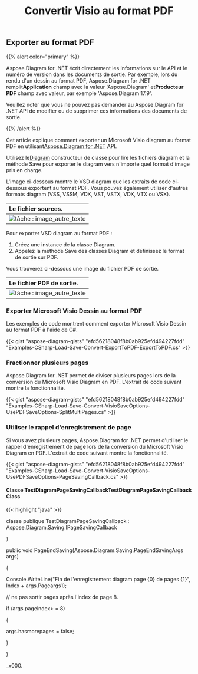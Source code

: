﻿---
title:  Convertir Visio au format PDF
linktitle: Convertir Visio en PDF
type: docs
weight: 10
url: /fr/net/convert-visio-to-pdf/
description: Cette rubrique vous montre comment Aspose.Diagram permet de convertir Visio en formats PDF. Convertissez VSD, VSS, VDW, VST, VSDX, VSSX, VSTX, VSDM, VSTM,VSSM en PDF avec quelques lignes de code.
---
## **Exporter au format PDF**
{{% alert color="primary" %}}

Aspose.Diagram for .NET écrit directement les informations sur le API et le numéro de version dans les documents de sortie. Par exemple, lors du rendu d'un dessin au format PDF, Aspose.Diagram for .NET remplit**Application** champ avec la valeur 'Aspose.Diagram' et**Producteur PDF** champ avec valeur, par exemple 'Aspose.Diagram 17.9'.

Veuillez noter que vous ne pouvez pas demander au Aspose.Diagram for .NET API de modifier ou de supprimer ces informations des documents de sortie.

{{% /alert %}}

 Cet article explique comment exporter un Microsoft Visio diagram au format PDF en utilisant[Aspose.Diagram for .NET](https://products.aspose.com/diagram/net/) API.

 Utilisez le[Diagram](http://www.aspose.com/api/net/diagram/aspose.diagram/diagram) constructeur de classe pour lire les fichiers diagram et la méthode Save pour exporter le diagram vers n'importe quel format d'image pris en charge.

L'image ci-dessous montre le VSD diagram que les extraits de code ci-dessous exportent au format PDF. Vous pouvez également utiliser d'autres formats diagram (VSS, VSSM, VDX, VST, VSTX, VDX, VTX ou VSX).

|**Le fichier sources.**|
|:- |
|![tâche : image_autre_texte](how-to-convert-a-visio-diagram_1.png)|


Pour exporter VSD diagram au format PDF :

1. Créez une instance de la classe Diagram.
1. Appelez la méthode Save des classes Diagram et définissez le format de sortie sur PDF.

Vous trouverez ci-dessous une image du fichier PDF de sortie.

|**Le fichier PDF de sortie.**|
|:- |
|![tâche : image_autre_texte](how-to-convert-a-visio-diagram_2.png)|
### **Exporter Microsoft Visio Dessin au format PDF**
Les exemples de code montrent comment exporter Microsoft Visio Dessin au format PDF à l'aide de C#.

{{< gist "aspose-diagram-gists" "efd56218048f8b0ab925efd494227fdd" "Examples-CSharp-Load-Save-Convert-ExportToPDF-ExportToPDF.cs" >}}
### **Fractionner plusieurs pages**
Aspose.Diagram for .NET permet de diviser plusieurs pages lors de la conversion du Microsoft Visio Diagram en PDF. L'extrait de code suivant montre la fonctionnalité.

{{< gist "aspose-diagram-gists" "efd56218048f8b0ab925efd494227fdd" "Examples-CSharp-Load-Save-Convert-VisioSaveOptions-UsePDFSaveOptions-SplitMultiPages.cs" >}}
### **Utiliser le rappel d'enregistrement de page**
Si vous avez plusieurs pages, Aspose.Diagram for .NET permet d'utiliser le rappel d'enregistrement de page lors de la conversion du Microsoft Visio Diagram en PDF. L'extrait de code suivant montre la fonctionnalité.

{{< gist "aspose-diagram-gists" "efd56218048f8b0ab925efd494227fdd" "Examples-CSharp-Load-Save-Convert-VisioSaveOptions-UsePDFSaveOptions-PageSavingCallback.cs" >}}
#### **Classe TestDiagramPageSavingCallbackTestDiagramPageSavingCallback Class**
{{< highlight "java" >}}

 classe publique TestDiagramPageSavingCallback : Aspose.Diagram.Saving.IPageSavingCallback

 }  public void PageEndSaving(Aspose.Diagram.Saving.PageEndSavingArgs args)  {  Console.WriteLine("Fin de l'enregistrement diagram page {0} de pages {1}", Index + args.Pageargs1);   // ne pas sortir pages après l'index de page 8.  if (args.pageindex> = 8)   {  args.hasmorepages = false;  }   }   _x000.
